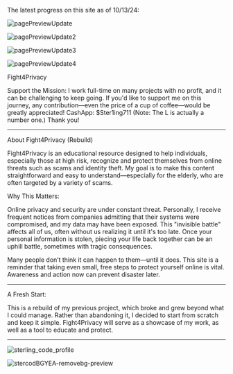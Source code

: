 The latest progress on this site as of 10/13/24:

![pagePreviewUpdate](https://github.com/user-attachments/assets/cfbf59d6-6464-4459-83d9-abcae1e4e717)

![pagePreviewUpdate2](https://github.com/user-attachments/assets/09910554-6757-4cfd-a39c-d2139a104eb2)

![pagePreviewUpdate3](https://github.com/user-attachments/assets/7cb7cb9f-2d13-4348-ada8-fc96c64fc4ef)

![pagePreviewUpdate4](https://github.com/user-attachments/assets/75be6670-997b-48cf-971b-c366e5fdc8e2)

Fight4Privacy

Support the Mission:
I work full-time on many projects with no profit, and it can be challenging to keep going. If you'd like to support me on this journey, any contribution—even the price of a cup of coffee—would be greatly appreciated!
CashApp: $Ster1ing711 (Note: The L is actually a number one.)
Thank you!


---

About Fight4Privacy (Rebuild)

Fight4Privacy is an educational resource designed to help individuals, especially those at high risk, recognize and protect themselves from online threats such as scams and identity theft. My goal is to make this content straightforward and easy to understand—especially for the elderly, who are often targeted by a variety of scams.

Why This Matters:

Online privacy and security are under constant threat. Personally, I receive frequent notices from companies admitting that their systems were compromised, and my data may have been exposed. This "invisible battle" affects all of us, often without us realizing it until it's too late. Once your personal information is stolen, piecing your life back together can be an uphill battle, sometimes with tragic consequences.

Many people don’t think it can happen to them—until it does. This site is a reminder that taking even small, free steps to protect yourself online is vital. Awareness and action now can prevent disaster later.


---

A Fresh Start:

This is a rebuild of my previous project, which broke and grew beyond what I could manage. Rather than abandoning it, I decided to start from scratch and keep it simple. 
Fight4Privacy will serve as a showcase of my work, as well as a tool to educate and protect.

---
![sterling_code_profile](https://github.com/user-attachments/assets/6ea52499-082b-4abc-97d2-49f3a6049768)

![stercodBGYEA-removebg-preview](https://github.com/user-attachments/assets/9e90ec7d-6d8b-463a-ab9a-5a70cca68127)


